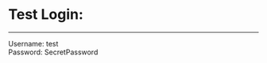 # Test Login:

-------------

<super>Username:<super> test <br>
<super>Password:<super> SecretPassword
